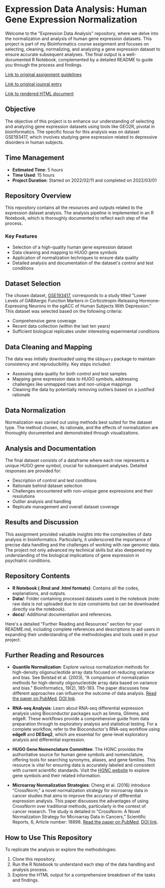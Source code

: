 # Expression Data Analysis: Human Gene Expression Normalization

Welcome to the "Expression Data Analysis" repository, where we delve into the normalization and analysis of human gene expression datasets. This project is part of my Bioinformatics course assignment and focuses on selecting, cleaning, normalizing, and analyzing a gene expression dataset to ensure accurate subsequent analyses. The final output is a well-documented R Notebook, complemented by a detailed README to guide you through the process and findings.

[Link to original assignment guidelines](https://github.com/bcb420-2020/General_Course_Info/wiki/Assignment%231#select-an-expression-data-set)

[Link to original jounral entry](https://github.com/bcb420-2022/Sabbir_Hossain/wiki/Journal-Entry-Assignment-%231:---Data-set-selection-and-initial-Processing)

[Link to rendered HTML document](https://html-preview.github.io/?url=https://github.com/itsSabbir/ExpressionDataAnalysis/blob/main/Assignment1-Code.html) 

## Objective

The objective of this project is to enhance our understanding of selecting and analyzing gene expression datasets using tools like GEO2R, pivotal in bioinformatics. The specific focus for this analysis was on dataset GSE193417, which involves studying gene expression related to depressive disorders in human subjects.

## Time Management

- **Estimated Time**: 5 hours
- **Time Used**: 15 hours
- **Project Duration**: Started on 2022/02/11 and completed on 2022/03/01

## Repository Overview

This repository contains all the resources and outputs related to the expression dataset analysis. The analysis pipeline is implemented in an R Notebook, which is thoroughly documented to reflect each step of the process.

### Key Features

- Selection of a high-quality human gene expression dataset
- Data cleaning and mapping to HUGO gene symbols
- Application of normalization techniques to ensure data quality
- Detailed analysis and documentation of the dataset's control and test conditions

## Dataset Selection

The chosen dataset, [GSE193417](https://www.ncbi.nlm.nih.gov/geo/query/acc.cgi?acc=GSE193417), corresponds to a study titled "Lower Levels of GABAergic Function Markers in Corticotropin-Releasing Hormone-Expressing Neurons in the sgACC of Human Subjects With Depression." This dataset was selected based on the following criteria:

- Comprehensive gene coverage
- Recent data collection (within the last ten years)
- Sufficient biological replicates under interesting experimental conditions

## Data Cleaning and Mapping

The data was initially downloaded using the `GEOquery` package to maintain consistency and reproducibility. Key steps included:

- Assessing data quality for both control and test samples
- Mapping gene expression data to HUGO symbols, addressing challenges like unmapped rows and non-unique mappings
- Cleaning the data by potentially removing outliers based on a justified rationale

## Data Normalization

Normalization was carried out using methods best suited for the dataset type. The method chosen, its rationale, and the effects of normalization are thoroughly documented and demonstrated through visualizations.

## Analysis and Documentation

The final dataset consists of a dataframe where each row represents a unique HUGO gene symbol, crucial for subsequent analyses. Detailed responses are provided for:

- Description of control and test conditions
- Rationale behind dataset selection
- Challenges encountered with non-unique gene expressions and their resolutions
- Outlier analysis and handling
- Replicate management and overall dataset coverage

## Results and Discussion

This assignment provided valuable insights into the complexities of data analysis in bioinformatics. Particularly, it underscored the importance of precise data handling and the challenges of working with raw genomic data. The project not only advanced my technical skills but also deepened my understanding of the biological implications of gene expression in psychiatric conditions.

## Repository Contents

- **R Notebook (.Rmd and .html formats)**: Contains all the codes, explanations, and outputs.
- **Data/**: Folder containing processed datasets used in the notebook (note: raw data is not uploaded due to size constraints but can be downloaded directly via the notebook).
- **docs/**: Additional documentation and references.

Here's a detailed "Further Reading and Resources" section for your README.md, including complete references and descriptions to aid users in expanding their understanding of the methodologies and tools used in your project:

## Further Reading and Resources

- **Quantile Normalization**: Explore various normalization methods for high-density oligonucleotide array data focused on reducing variance and bias. See Bolstad et al. (2003), "A comparison of normalization methods for high-density oligonucleotide array data based on variance and bias." Bioinformatics, 19(2), 185-193. The paper discusses how different approaches can influence the outcome of data analysis. [Read the paper on PubMed](https://pubmed.ncbi.nlm.nih.gov/12538238/), [DOI link](https://doi.org/10.1093/bioinformatics/19.2.185).

- **RNA-seq Analysis**: Learn about RNA-seq differential expression analysis using Bioconductor packages such as limma, Glimma, and edgeR. These workflows provide a comprehensive guide from data preparation through to exploratory analysis and statistical testing. For a complete workflow, refer to the Bioconductor's RNA-seq workflow using **edgeR** and **DESeq2**, which are essential for gene-level exploratory analysis and differential expression.

- **HUGO Gene Nomenclature Committee**: The HGNC provides the authoritative source for human gene symbols and nomenclature, offering tools for searching synonyms, aliases, and gene families. This resource is vital for ensuring data is accurately labeled and consistent with current scientific standards. Visit the [HGNC website](https://www.genenames.org/) to explore gene symbols and their related information.

- **Microarray Normalization Strategies**: Cheng et al. (2016) introduce "CrossNorm," a novel normalization strategy for microarray data in cancer studies that aims to improve the accuracy of differential expression analysis. This paper discusses the advantages of using CrossNorm over traditional methods, particularly in the context of cancer research. The study is detailed in "CrossNorm: A Novel Normalization Strategy for Microarray Data in Cancers," Scientific Reports, 6, Article number: 18898. [Read the paper on PubMed](https://pubmed.ncbi.nlm.nih.gov/26732145/), [DOI link](https://doi.org/10.1038/srep18898).


## How to Use This Repository

To replicate the analysis or explore the methodologies:

1. Clone this repository.
2. Run the R Notebook to understand each step of the data handling and analysis process.
3. Explore the HTML output for a comprehensive breakdown of the tasks and findings.

